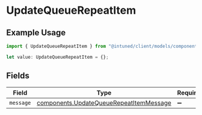 # UpdateQueueRepeatItem

## Example Usage

```typescript
import { UpdateQueueRepeatItem } from "@intuned/client/models/components";

let value: UpdateQueueRepeatItem = {};
```

## Fields

| Field                                                                                              | Type                                                                                               | Required                                                                                           | Description                                                                                        |
| -------------------------------------------------------------------------------------------------- | -------------------------------------------------------------------------------------------------- | -------------------------------------------------------------------------------------------------- | -------------------------------------------------------------------------------------------------- |
| `message`                                                                                          | [components.UpdateQueueRepeatItemMessage](../../models/components/updatequeuerepeatitemmessage.md) | :heavy_minus_sign:                                                                                 | N/A                                                                                                |
